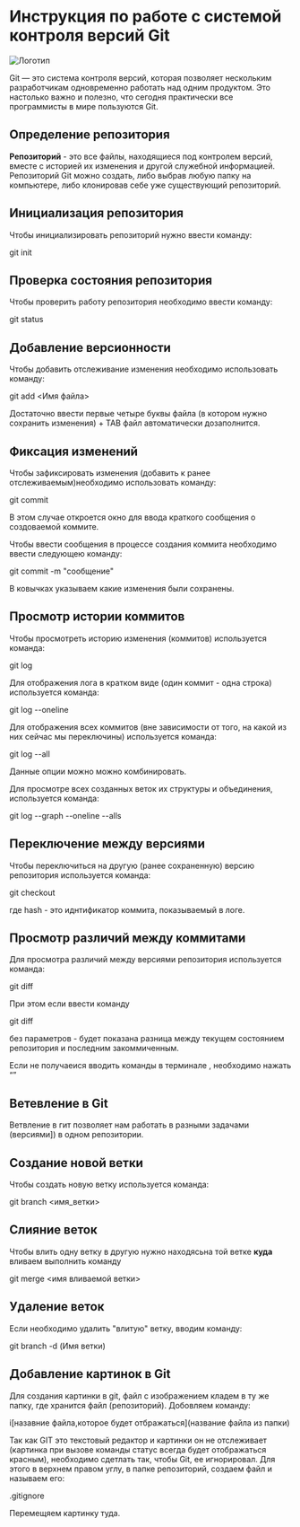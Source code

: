 # **Инструкция по работе с системой контроля версий Git**

![Логотип](Git-Logo-2Color.png)

Git — это система контроля версий, которая позволяет нескольким разработчикам одновременно работать над одним продуктом. Это настолько важно и полезно, что сегодня практически все программисты в мире пользуются Git. 

## Определение репозитория

**Репозиторий** - это все файлы, находящиеся под контролем версий, вместе с историей их изменения и другой служебной информацией. Репозиторий Git можно создать, либо выбрав любую папку на компьютере, либо клонировав себе уже существующий репозиторий.

##  Инициализация репозитория

Чтобы инициализировать репозиторий нужно ввести команду:

git init

## Проверка состояния  репозитория

Чтобы проверить работу репозитория необходимо ввести команду:

git status

##  Добавление версионности

  Чтобы добавить отслеживание изменения необходимо использовать команду:

  git add <Имя файла>

  Достаточно ввести первые четыре буквы файла (в котором нужно сохранить изменения) + TAB  файл автоматически  дозаполнится.

## Фиксация  изменений

Чтобы зафиксировать изменения (добавить к ранее отслеживаемым)необходимо использовать команду:

  git commit

  В этом случае откроется окно для ввода краткого сообщения о создоваемой коммите.

  Чтобы ввести сообщения в процессе создания  коммита необходимо ввести следующею команду:

  git commit -m "сообщение"

  В ковычках указываем какие изменения были  сохранены.

## Просмотр истории коммитов

Чтобы просмотреть историю изменения (коммитов) используется команда:

git log

Для отображения лога в кратком виде (один  коммит - одна строка) используется команда:

git log --oneline

Для отображения всех коммитов (вне зависимости от  того,  на  какой из них сейчас мы переключины) используется команда:

git log --all 

Данные опции можно можно комбинировать.

Для просмотре всех созданных веток их структуры и объединения, используется команда:

git log --graph --oneline --alls

## Переключение между версиями

Чтобы переключиться на  другую (ранее  сохраненную) версию репозитория используется команда:

git checkout <hash>

где hash - это иднтификатор коммита, показываемый в логе.

## Просмотр различий между коммитами

Для просмотра  различий между версиями репозитория используется команда: 

git diff <hash> <hash2>

При этом  если ввести команду 

 git diff

 без параметров - будет показана разница между текущем состоянием репозитория и последним закоммиченным.

 Если не получаеися вводить команды в терминале , необходимо нажать <q>

 ## Ветевление в Git

  Ветвление в гит позволяет нам работать в разными задачами (версиями]) в одном репозитории.

## Создание новой ветки

Чтобы создать новую ветку используется команда:

  git branch <имя_ветки>

## Слияние веток

Чтобы влить одну ветку в другую нужно находясьна той ветке **куда** вливаем выполнить команду 

git merge <имя вливаемой ветки>

## Удаление веток

Если  необходимо удалить "влитую" ветку, вводим команду:

git branch -d (Имя ветки)

## Добавление картинок в Git

Для создания картинки в git, файл с изображением кладем в ту же папку, где хранится файл (репозиторий). Добовляем команду:

i[назавние файла,которое будет отбражаться](название файла из папки)

Так как GIT это текстовый редактор и картинки он не отслеживает (картинка при вызове команды статус всегда будет отображаться красным), необходимо сдетлать так, чтобы Git, ее игнорировал. Для этого в верхнем правом углу, в папке репозиторий, создаем файл и называем его:

.gitignore

Перемещяем картинку туда. 